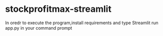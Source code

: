 # stockprofitmax-streamlit
In oredr to execute the program,install requirements and type Streamlit run app.py in your command prompt
